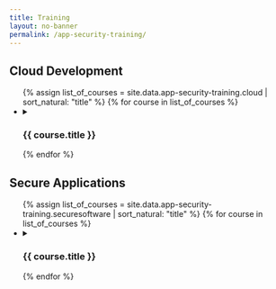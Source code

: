 ```yaml
---
title: Training
layout: no-banner
permalink: /app-security-training/
---
```


## Cloud Development

<p>
	<ul class="list-unstyled">
	{% assign list_of_courses = site.data.app-security-training.cloud | sort_natural: "title" %}
	{% for course in list_of_courses %}
	  <li>
	  <details>
		<summary>
		  <h3 id="{{ course.title | slugify }}">{{ course.title }}</h3>
		</summary>
		{{ course.details }}
	  </details>
	  </li>
	{% endfor %}
	</ul>
</p>

## Secure Applications

<p>
	<ul class="list-unstyled">
	{% assign list_of_courses = site.data.app-security-training.securesoftware | sort_natural: "title" %}
	{% for course in list_of_courses %}
	  <li>
	  <details>
		<summary>
		  <h3 id="{{ course.title | slugify }}">{{ course.title }}</h3>
		</summary>
		{{ course.details }}
	  </details>
	  </li>
	{% endfor %}
	</ul>
</p>
